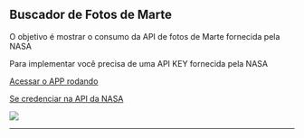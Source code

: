 ## Buscador de Fotos de Marte

O objetivo é mostrar o consumo da API de fotos de Marte fornecida pela NASA

Para implementar você precisa de uma API KEY fornecida pela NASA

[Acessar o APP rodando](https://marspictures.herokuapp.com)

[Se credenciar na API da NASA](https://data.nasa.gov/developer)

![](http://i.imgur.com/icFVfQO.jpg)

* * *
